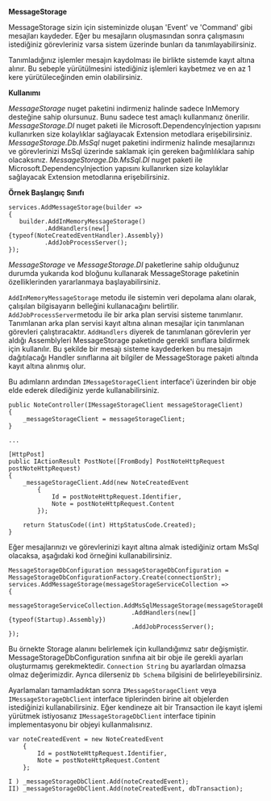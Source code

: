 **MessageStorage**

MessageStorage sizin için sisteminizde oluşan 'Event' ve 'Command' gibi mesajları kaydeder. Eğer bu mesajların oluşmasından sonra çalışmasını istediğiniz görevleriniz varsa sistem üzerinde bunları da tanımlayabilirsiniz.

Tanımladığınız işlemler mesajın kaydolması ile birlikte sistemde kayıt altına alınır. Bu sebeple yürütülmesini istediğiniz işlemleri kaybetmez ve en az 1 kere yürütüleceğinden emin olabilirsiniz.
 
 **Kullanımı**
 
_MessageStorage_ nuget paketini indirmeniz halinde sadece InMemory desteğine sahip olursunuz. Bunu sadece test amaçlı kullanmanız önerilir.
_MessageStorage.DI_ nuget paketi ile Microsoft.DependencyInjection yapısını kullanırken size kolaylıklar sağlayacak Extension metodlara erişebilirsiniz.
_MessageStorage.Db.MsSql_ nuget paketini indirmeniz halinde mesajlarınızı ve görevlerinizi MsSql üzerinde saklamak için gereken bağımlılıklara sahip olacaksınız.
_MessageStorage.Db.MsSql.DI_ nuget paketi ile Microsoft.DependencyInjection yapısını kullanırken size kolaylıklar sağlayacak Extension metodlarına erişebilirsiniz.
  
 **Örnek Başlangıç Sınıfı** 
 
 ```
services.AddMessageStorage(builder =>
{
    builder.AddInMemoryMessageStorage()
           .AddHandlers(new[] {typeof(NoteCreatedEventHandler).Assembly})
           .AddJobProcessServer();
});
```

_MessageStorage_ ve _MessageStorage.DI_ paketlerine sahip olduğunuz durumda yukarıda kod bloğunu kullanarak MessageStorage paketinin özelliklerinden yararlanmaya başlayabilirsiniz.

`AddInMemoryMessageStorage` metodu ile sistemin veri depolama alanı olarak, çalışılan bilgisayarın belleğini kullanacağını belirtilir.
`AddJobProcessServer`metodu ile bir arka plan servisi sisteme tanımlanır. Tanımlanan arka plan servisi kayıt altına alınan mesajlar için tanımlanan görevleri çalıştıracaktır.
`AddHandlers` diyerek de tanımlanan görevlerin yer aldığı Assemblyleri MessageStorage paketinde gerekli sınıflara bildirmek için kullanılır. Bu şekilde bir mesajı sisteme kaydederken bu mesajın dağıtılacağı Handler sınıflarına ait bilgiler de MessageStorage paketi altında kayıt altına alınmış olur.

Bu adımların ardından `IMessageStorageClient` interface'i üzerinden bir obje elde ederek dilediğiniz yerde kullanabilirsiniz.

```
public NoteController(IMessageStorageClient messageStorageClient)
{
    _messageStorageClient = messageStorageClient;
}

...

[HttpPost]
public IActionResult PostNote([FromBody] PostNoteHttpRequest postNoteHttpRequest)
{
    _messageStorageClient.Add(new NoteCreatedEvent
        {
            Id = postNoteHttpRequest.Identifier,
            Note = postNoteHttpRequest.Content
        });

    return StatusCode((int) HttpStatusCode.Created);
}
```

Eğer mesajlarınızı ve görevlerinizi kayıt altına almak istediğiniz ortam MsSql olacaksa, aşağıdaki kod örneğini kullanabilirsiniz.

 ```
MessageStorageDbConfiguration messageStorageDbConfiguration = MessageStorageDbConfigurationFactory.Create(connectionStr);
services.AddMessageStorage(messageStorageServiceCollection =>
{
    messageStorageServiceCollection.AddMsSqlMessageStorage(messageStorageDbConfiguration)
                                   .AddHandlers(new[] {typeof(Startup).Assembly})
                                   .AddJobProcessServer();
});
```

Bu örnekte Storage alanını belirlemek için kullandığımız satır değişmiştir. MessageStorageDbConfiguration sınıfına ait bir obje ile gerekli ayarları oluşturmamış gerekmektedir. `Connection String` bu ayarlardan olmazsa olmaz değerimizdir. Ayrıca dilerseniz `Db Schema` bilgisini de belirleyebilirsiniz.

Ayarlamaları tamamladıktan sonra `IMessageStorageClient` veya `IMessageStorageDbClient` interface tiplerinden birine ait objelerden istediğinizi kullanabilirsiniz. Eğer kendineze ait bir Transaction ile kayıt işlemi yürütmek istiyosanız `IMessageStorageDbClient` interface tipinin implementasyonu bir objeyi kullanmalısınız.

```
var noteCreatedEvent = new NoteCreatedEvent
    {
        Id = postNoteHttpRequest.Identifier,
        Note = postNoteHttpRequest.Content
    };

I ) _messageStorageDbClient.Add(noteCreatedEvent);
II) _messageStorageDbClient.Add(noteCreatedEvent, dbTransaction); 
```

